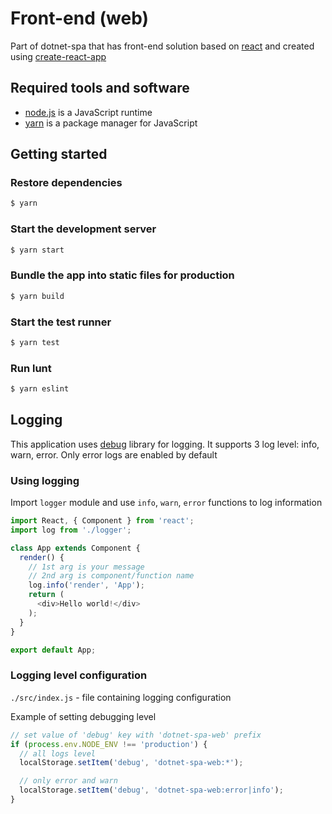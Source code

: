 # Front-end (web)

Part of dotnet-spa that has front-end solution based on [react](https://reactjs.org/) and created using [create-react-app](https://github.com/facebook/create-react-app)

## Required tools and software

- [node.js](https://nodejs.org/en/) is a JavaScript runtime
- [yarn](https://yarnpkg.com/en/) is a package manager for JavaScript

## Getting started

### Restore dependencies
```sh
$ yarn 
```

### Start the development server
```sh
$ yarn start 
```

### Bundle the app into static files for production
```sh
$ yarn build
```

### Start the test runner
```sh
$ yarn test 
```

### Run lunt
```sh
$ yarn eslint
```

## Logging

This application uses [debug](https://github.com/visionmedia/debug) library for logging. It supports 3 log level: info, warn, error. Only error logs are enabled by default

### Using logging

Import ```logger``` module and use ```info```, ```warn```, ```error``` functions to log information

```js
import React, { Component } from 'react';
import log from './logger';

class App extends Component {
  render() {
    // 1st arg is your message
    // 2nd arg is component/function name
    log.info('render', 'App');
    return (
      <div>Hello world!</div>
    );
  }
}

export default App;
```


### Logging level configuration

```./src/index.js``` - file containing logging configuration

Example of setting debugging level
```js
// set value of 'debug' key with 'dotnet-spa-web' prefix
if (process.env.NODE_ENV !== 'production') {
  // all logs level
  localStorage.setItem('debug', 'dotnet-spa-web:*'); 

  // only error and warn
  localStorage.setItem('debug', 'dotnet-spa-web:error|info'); 
}
```
